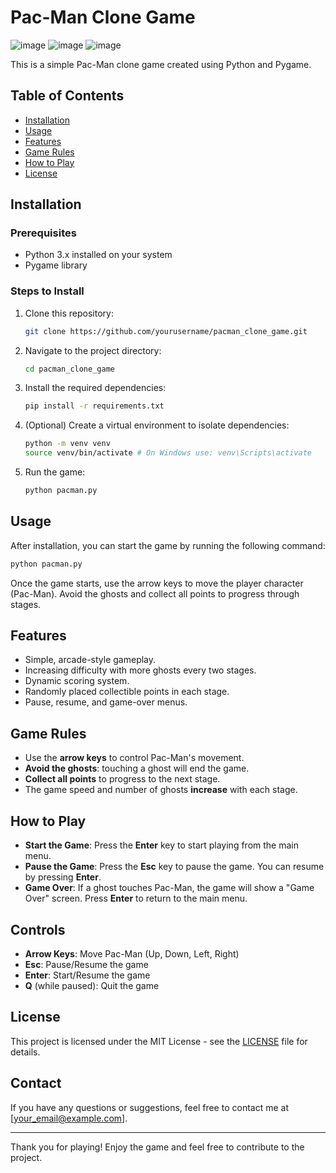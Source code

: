 # Pac-Man Clone Game
![image](https://github.com/user-attachments/assets/8fd4a46b-b7fc-4a94-8f64-2c9709bc380b)
![image](https://github.com/user-attachments/assets/1e9ab86d-c426-4cec-831d-bffd786e4774)
![image](https://github.com/user-attachments/assets/5f6383ba-3902-4cb8-b9dc-0f4dee2f8792)

This is a simple Pac-Man clone game created using Python and Pygame.

## Table of Contents
- [Installation](#installation)
- [Usage](#usage)
- [Features](#features)
- [Game Rules](#game-rules)
- [How to Play](#how-to-play)
- [License](#license)

## Installation

### Prerequisites
- Python 3.x installed on your system
- Pygame library

### Steps to Install

1. Clone this repository:
   ```sh
   git clone https://github.com/yourusername/pacman_clone_game.git
   ```
2. Navigate to the project directory:
   ```sh
   cd pacman_clone_game
   ```
3. Install the required dependencies:
   ```sh
   pip install -r requirements.txt
   ```
4. (Optional) Create a virtual environment to isolate dependencies:
   ```sh
   python -m venv venv
   source venv/bin/activate # On Windows use: venv\Scripts\activate
   ```
5. Run the game:
   ```sh
   python pacman.py
   ```

## Usage
After installation, you can start the game by running the following command:
```sh
python pacman.py
```

Once the game starts, use the arrow keys to move the player character (Pac-Man). Avoid the ghosts and collect all points to progress through stages.

## Features
- Simple, arcade-style gameplay.
- Increasing difficulty with more ghosts every two stages.
- Dynamic scoring system.
- Randomly placed collectible points in each stage.
- Pause, resume, and game-over menus.

## Game Rules
- Use the **arrow keys** to control Pac-Man's movement.
- **Avoid the ghosts**: touching a ghost will end the game.
- **Collect all points** to progress to the next stage.
- The game speed and number of ghosts **increase** with each stage.

## How to Play
- **Start the Game**: Press the **Enter** key to start playing from the main menu.
- **Pause the Game**: Press the **Esc** key to pause the game. You can resume by pressing **Enter**.
- **Game Over**: If a ghost touches Pac-Man, the game will show a "Game Over" screen. Press **Enter** to return to the main menu.

## Controls
- **Arrow Keys**: Move Pac-Man (Up, Down, Left, Right)
- **Esc**: Pause/Resume the game
- **Enter**: Start/Resume the game
- **Q** (while paused): Quit the game

## License
This project is licensed under the MIT License - see the [LICENSE](LICENSE) file for details.

## Contact
If you have any questions or suggestions, feel free to contact me at [your_email@example.com].

---

Thank you for playing! Enjoy the game and feel free to contribute to the project.

